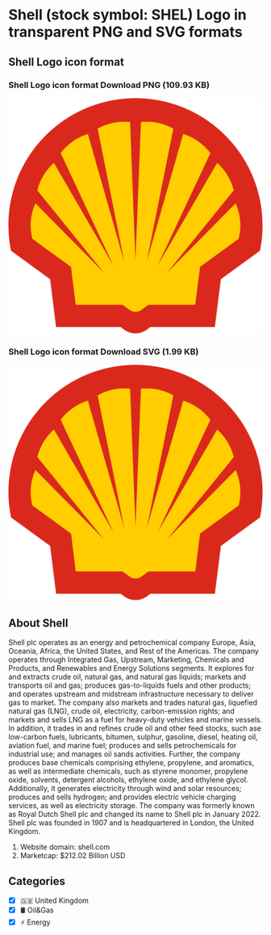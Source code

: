# Shell (stock symbol: SHEL) Logo in transparent PNG and SVG formats

## Shell Logo icon format

### Shell Logo icon format Download PNG (109.93 KB)

![Shell Logo icon format Download PNG (109.93 KB)](/img/orig/SHEL-a71e2d12.png)

### Shell Logo icon format Download SVG (1.99 KB)

![Shell Logo icon format Download SVG (1.99 KB)](/img/orig/SHEL-cc478d8f.svg)

## About Shell

Shell plc operates as an energy and petrochemical company Europe, Asia, Oceania, Africa, the United States, and Rest of the Americas. The company operates through Integrated Gas, Upstream, Marketing, Chemicals and Products, and Renewables and Energy Solutions segments. It explores for and extracts crude oil, natural gas, and natural gas liquids; markets and transports oil and gas; produces gas-to-liquids fuels and other products; and operates upstream and midstream infrastructure necessary to deliver gas to market. The company also markets and trades natural gas, liquefied natural gas (LNG), crude oil, electricity, carbon-emission rights; and markets and sells LNG as a fuel for heavy-duty vehicles and marine vessels. In addition, it trades in and refines crude oil and other feed stocks, such ase low-carbon fuels, lubricants, bitumen, sulphur, gasoline, diesel, heating oil, aviation fuel, and marine fuel; produces and sells petrochemicals for industrial use; and manages oil sands activities. Further, the company produces base chemicals comprising ethylene, propylene, and aromatics, as well as intermediate chemicals, such as styrene monomer, propylene oxide, solvents, detergent alcohols, ethylene oxide, and ethylene glycol. Additionally, it generates electricity through wind and solar resources; produces and sells hydrogen; and provides electric vehicle charging services, as well as electricity storage. The company was formerly known as Royal Dutch Shell plc and changed its name to Shell plc in January 2022. Shell plc was founded in 1907 and is headquartered in London, the United Kingdom.

1. Website domain: shell.com
2. Marketcap: $212.02 Billion USD


## Categories
- [x] 🇬🇧 United Kingdom
- [x] 🛢 Oil&Gas
- [x] ⚡ Energy
